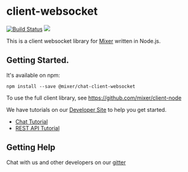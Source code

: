 # client-websocket

[![Build Status](https://travis-ci.org/mixer/client-node.svg)](https://travis-ci.org/mixer/client-websocket) [![](https://badges.gitter.im/mixer/developers.png)](https://gitter.im/mixer/developers)

This is a client websocket library for [Mixer](https://mixer.com) written in Node.js.

## Getting Started.

It's available on npm:
```
npm install --save @mixer/chat-client-websocket
```

To use the full client library, see https://github.com/mixer/client-node

We have tutorials on our [Developer Site](https://dev.mixer.com) to help you get started.

- [Chat Tutorial](https://dev.mixer.com/tutorials/chatbot.html)
- [REST API Tutorial](https://dev.mixer.com/tutorials/rest.html)


## Getting Help
Chat with us and other developers on our [gitter](https://gitter.im/mixer/mixer-dev)


